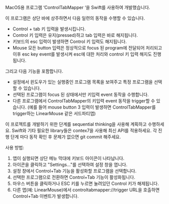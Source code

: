 MacOS용 프로그램 ‘ControlTabMapper ‘을 Swift를 사용하여 개발했습니다.

이 프로그램은 상단 바에 상주하면서 다음 일련의 동작을 수행할 수 있습니다.
- Control + tab 키 입력을 발생시킵니다.
- Control 키 입력은 유지(pressed)하고 tab 입력은 바로 해지됩니다.
- 키보드의 esc 입력이 발생하면 Control 키 입력도 해지됩니다.
- Mouse 모든 button 입력은 정상적으로 focus 된 program에 전달되어 처리되고 이후 esc key event를 발생시켜 esc에 대한 처리와 control 키 입력 해지도 진행됩니다.

그리고 다음 기능을 포함합니다.
- 설정에서 윈도우가 있는 실행중인 프로그램 목록을 보여주고 특정 프로그램을 선택할 수 있습니다.
- 선택된 프로그램이 focus 된 상태에서만 키입력 event 동작을 수행합니다.
- 다른 프로그램에서 ControlTabMapper의 키입력 event 동작을 trigger할 수 있습니다. (예를 들어 mouse button 3 입력이 발생하면 ControlTabMapper를 trigger하는 LinearMouse 같은 서드파티앱)

이 프로젝트를 개발하기 위한 단계를 sequential thinking을 사용해 계획하고 수행하세요.
Swift와 기타 필요한 library들은 contex7을 사용해 최신 API를 적용하세요.
각 진행 단계 마다 동작 확인 후 문제가 없으면 git commit 해주세요.

  사용 방법:
   1. 앱이 실행되면 상단 메뉴 막대에 키보드 아이콘이 나타납니다.
   2. 아이콘을 클릭하고 "Settings..."를 선택하여 설정 창을 엽니다.
   3. 설정 창에서 Control+Tab 기능을 활성화할 프로그램을 선택합니다.
   4. 선택한 프로그램으로 전환하면 Control+Tab 기능이 활성화됩니다.
   5. 마우스 버튼을 클릭하거나 ESC 키를 누르면 눌려있던 Control 키가 해제됩니다.
   6. 다른 앱(예: LinearMouse)에서 controltabmapper://trigger URL을 호출하면 Control+Tab 이벤트가 발생합니다.


